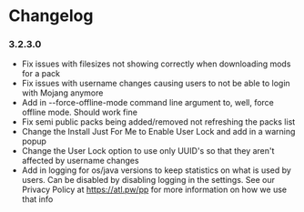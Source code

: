 Changelog
====================================

### 3.2.3.0

- Fix issues with filesizes not showing correctly when downloading mods for a pack
- Fix issues with username changes causing users to not be able to login with Mojang anymore
- Add in --force-offline-mode command line argument to, well, force offline mode. Should work fine
- Fix semi public packs being added/removed not refreshing the packs list
- Change the Install Just For Me to Enable User Lock and add in a warning popup
- Change the User Lock option to use only UUID's so that they aren't affected by username changes
- Add in logging for os/java versions to keep statistics on what is used by users. Can be disabled by disabling logging in the settings. See our Privacy Policy at https://atl.pw/pp for more information on how we use that info